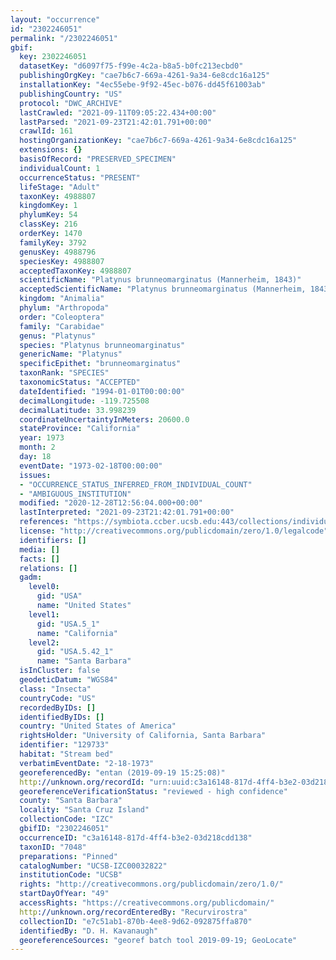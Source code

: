 ```yaml
---
layout: "occurrence"
id: "2302246051"
permalink: "/2302246051"
gbif:
  key: 2302246051
  datasetKey: "d6097f75-f99e-4c2a-b8a5-b0fc213ecbd0"
  publishingOrgKey: "cae7b6c7-669a-4261-9a34-6e8cdc16a125"
  installationKey: "4ec55ebe-9f92-45ec-b076-dd45f61003ab"
  publishingCountry: "US"
  protocol: "DWC_ARCHIVE"
  lastCrawled: "2021-09-11T09:05:22.434+00:00"
  lastParsed: "2021-09-23T21:42:01.791+00:00"
  crawlId: 161
  hostingOrganizationKey: "cae7b6c7-669a-4261-9a34-6e8cdc16a125"
  extensions: {}
  basisOfRecord: "PRESERVED_SPECIMEN"
  individualCount: 1
  occurrenceStatus: "PRESENT"
  lifeStage: "Adult"
  taxonKey: 4988807
  kingdomKey: 1
  phylumKey: 54
  classKey: 216
  orderKey: 1470
  familyKey: 3792
  genusKey: 4988796
  speciesKey: 4988807
  acceptedTaxonKey: 4988807
  scientificName: "Platynus brunneomarginatus (Mannerheim, 1843)"
  acceptedScientificName: "Platynus brunneomarginatus (Mannerheim, 1843)"
  kingdom: "Animalia"
  phylum: "Arthropoda"
  order: "Coleoptera"
  family: "Carabidae"
  genus: "Platynus"
  species: "Platynus brunneomarginatus"
  genericName: "Platynus"
  specificEpithet: "brunneomarginatus"
  taxonRank: "SPECIES"
  taxonomicStatus: "ACCEPTED"
  dateIdentified: "1994-01-01T00:00:00"
  decimalLongitude: -119.725508
  decimalLatitude: 33.998239
  coordinateUncertaintyInMeters: 20600.0
  stateProvince: "California"
  year: 1973
  month: 2
  day: 18
  eventDate: "1973-02-18T00:00:00"
  issues:
  - "OCCURRENCE_STATUS_INFERRED_FROM_INDIVIDUAL_COUNT"
  - "AMBIGUOUS_INSTITUTION"
  modified: "2020-12-28T12:56:04.000+00:00"
  lastInterpreted: "2021-09-23T21:42:01.791+00:00"
  references: "https://symbiota.ccber.ucsb.edu:443/collections/individual/index.php?occid=129733"
  license: "http://creativecommons.org/publicdomain/zero/1.0/legalcode"
  identifiers: []
  media: []
  facts: []
  relations: []
  gadm:
    level0:
      gid: "USA"
      name: "United States"
    level1:
      gid: "USA.5_1"
      name: "California"
    level2:
      gid: "USA.5.42_1"
      name: "Santa Barbara"
  isInCluster: false
  geodeticDatum: "WGS84"
  class: "Insecta"
  countryCode: "US"
  recordedByIDs: []
  identifiedByIDs: []
  country: "United States of America"
  rightsHolder: "University of California, Santa Barbara"
  identifier: "129733"
  habitat: "Stream bed"
  verbatimEventDate: "2-18-1973"
  georeferencedBy: "entan (2019-09-19 15:25:08)"
  http://unknown.org/recordId: "urn:uuid:c3a16148-817d-4ff4-b3e2-03d218cdd138"
  georeferenceVerificationStatus: "reviewed - high confidence"
  county: "Santa Barbara"
  locality: "Santa Cruz Island"
  collectionCode: "IZC"
  gbifID: "2302246051"
  occurrenceID: "c3a16148-817d-4ff4-b3e2-03d218cdd138"
  taxonID: "7048"
  preparations: "Pinned"
  catalogNumber: "UCSB-IZC00032822"
  institutionCode: "UCSB"
  rights: "http://creativecommons.org/publicdomain/zero/1.0/"
  startDayOfYear: "49"
  accessRights: "https://creativecommons.org/publicdomain/"
  http://unknown.org/recordEnteredBy: "Recurvirostra"
  collectionID: "e7c51ab1-870b-4ee8-9d62-092875ffa870"
  identifiedBy: "D. H. Kavanaugh"
  georeferenceSources: "georef batch tool 2019-09-19; GeoLocate"
---
```

